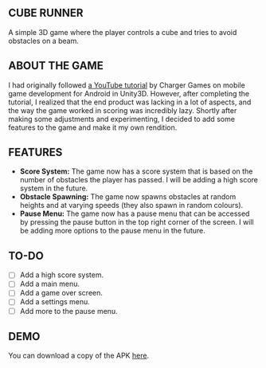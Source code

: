 ## CUBE RUNNER
A simple 3D game where the player controls a cube and tries to avoid obstacles on a beam.


## ABOUT THE GAME
I had originally followed [a YouTube tutorial](https://www.youtube.com/watch?v=WDXKp-OKxGs) by Charger Games on mobile game development for Android in Unity3D. However, after completing the tutorial, I realized that the end product was lacking in a lot of aspects, and the way the game worked in scoring was incredibly lazy. Shortly after making some adjustments and experimenting, I decided to add some features to the game and make it my own rendition.


## FEATURES
- **Score System:** The game now has a score system that is based on the number of obstacles the player has passed. I will be adding a high score system in the future.
- **Obstacle Spawning:** The game now spawns obstacles at random heights and at varying speeds (they also spawn in random colours).
- **Pause Menu:** The game now has a pause menu that can be accessed by pressing the pause button in the top right corner of the screen. I will be adding more options to the pause menu in the future.

## TO-DO
- [ ] Add a high score system.
- [ ] Add a main menu.
- [ ] Add a game over screen.
- [ ] Add a settings menu.
- [ ] Add more to the pause menu.

## DEMO
You can download a copy of the APK [here](./Builds/CubeRunner1.apk).
